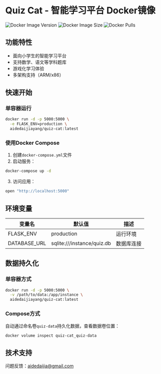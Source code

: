 # Quiz Cat - 智能学习平台 Docker镜像

![Docker Image Version](https://img.shields.io/docker/v/aidedaijiayang/quiz-cat/latest)
![Docker Image Size](https://img.shields.io/docker/image-size/aidedaijiayang/quiz-cat/latest)
![Docker Pulls](https://img.shields.io/docker/pulls/aidedaijiayang/quiz-cat)

## 功能特性
- 面向小学生的智能学习平台
- 支持数学、语文等学科题库
- 游戏化学习体验
- 多架构支持（ARM/x86）

## 快速开始

### 单容器运行
```bash
docker run -d -p 5000:5000 \
  -e FLASK_ENV=production \
  aidedaijiayang/quiz-cat:latest
```

### 使用Docker Compose
1. 创建`docker-compose.yml`文件
2. 启动服务：
```bash
docker-compose up -d
```
3. 访问应用：
```bash
open "http://localhost:5000"
```

## 环境变量
| 变量名 | 默认值 | 描述 |
|--------|--------|------|
| FLASK_ENV | production | 运行环境 |
| DATABASE_URL | sqlite:///instance/quiz.db | 数据库连接 |

## 数据持久化

### 单容器方式
```bash
docker run -d -p 5000:5000 \
  -v /path/to/data:/app/instance \
  aidedaijiayang/quiz-cat:latest
```

### Compose方式
自动通过命名卷`quiz-data`持久化数据，查看数据卷位置：
```bash
docker volume inspect quiz-cat_quiz-data
```

## 技术支持
问题反馈：aidedaijia@gmail.com